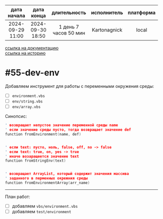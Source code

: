 |   дата начала    |    дата конца    |      длительность     | исполнитель  | платформа |
|:----------------:|:----------------:|:---------------------:|:------------:|:---------:|
| 2024-09-29 11:00 | 2024-09-30 18:50 | 1 день 7 часов 50 мин | Kartonagnick |   local   |

[ссылка на документацию](../docs.md)  
[ссылка на историю](../history.md#-v055-dev)  

#55-dev-env
=============
Добавляем инструмент для работы с переменными окружения среды:  
  - [ ] `environment.vbs`  
  - [ ] `env/string.vbs`  
  - [ ] `env/array.vbs`  

Синопсис:  

```cpp
' возвращает непустое значение переменной среды name
' если значение среды пусто, тогда возвращает значение def
function fromEnvironment(name, def)


' если text: пусто, ноль, false, off, no -> false
' если text: true, on, yes -> true
' иначе возаращеется значение text
function fromStringEnv(text)


' возвращает ArrayList, который содержит значения массива
' заданного в перменных окрежния среды
function fromEnvironmentArray(arr_name)
```

--------------------------------------------------------------------------------

План работ:  
  - [ ] добавляем `vbs/environment.vbs`  
  - [ ] добавляем `test/environment`  
